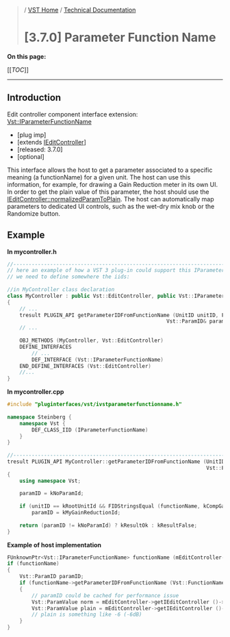>/ [VST Home](../../../) / [Technical Documentation](../../Index.md)
>
># [3.7.0] Parameter Function Name

**On this page:**

[[_TOC_]]

---

## Introduction

Edit controller component interface extension: [Vst::IParameterFunctionName](https://steinbergmedia.github.io/vst3_doc/vstinterfaces//classSteinberg_1_1Vst_1_1IParameterFunctionName.html)

- [plug imp]
- [extends [IEditController](https://steinbergmedia.github.io/vst3_doc/vstinterfaces/classSteinberg_1_1Vst_1_1IEditController.html)]
- [released: 3.7.0]
- [optional]

This interface allows the host to get a parameter associated to a specific meaning (a functionName) for a given unit. The host can use this information, for example, for drawing a Gain Reduction meter in its own UI. In order to get the plain value of this parameter, the host should use the [IEditController::normalizedParamToPlain](https://steinbergmedia.github.io/vst3_doc/vstinterfaces/classSteinberg_1_1Vst_1_1IEditController.html#a849747dc98909312b4cdbdeea82dbae0). The host can automatically map parameters to dedicated UI controls, such as the wet-dry mix knob or the Randomize button.

## Example

**In mycontroller.h**

``` c++
//------------------------------------------------------------------------
// here an example of how a VST 3 plug-in could support this IParameterFunctionName interface.
// we need to define somewhere the iids:
  
//in MyController class declaration
class MyController : public Vst::EditController, public Vst::IParameterFunctionName
{
    // ...
    tresult PLUGIN_API getParameterIDFromFunctionName (UnitID unitID, FIDString functionName,
                                                    Vst::ParamID& paramID) override;
    // ...
  
    OBJ_METHODS (MyController, Vst::EditController)
    DEFINE_INTERFACES
        // ...
        DEF_INTERFACE (Vst::IParameterFunctionName)
    END_DEFINE_INTERFACES (Vst::EditController)
    //...
}
```

**In mycontroller.cpp**

``` c++
#include "pluginterfaces/vst/ivstparameterfunctionname.h"
 
namespace Steinberg {
    namespace Vst {
        DEF_CLASS_IID (IParameterFunctionName)
    }
}
  
//------------------------------------------------------------------------
tresult PLUGIN_API MyController::getParameterIDFromFunctionName (UnitID unitID, FIDString functionName,
                                                                 Vst::ParamID& paramID)
{
    using namespace Vst;
  
    paramID = kNoParamId;
  
    if (unitID == kRootUnitId && FIDStringsEqual (functionName, kCompGainReduction))
        paramID = kMyGainReductionId;
  
    return (paramID != kNoParamId) ? kResultOk : kResultFalse;
}
```

**Example of host implementation**

``` c++
FUnknownPtr<Vst::IParameterFunctionName> functionName (mEditController->getIEditController ());
if (functionName)
{
    Vst::ParamID paramID;
    if (functionName->getParameterIDFromFunctionName (Vst::FunctionNameType::kCompGainReduction, paramID) == kResultTrue)
    {
        // paramID could be cached for performance issue
        Vst::ParamValue norm = mEditController->getIEditController ()->getParamNormalized (paramID);
        Vst::ParamValue plain = mEditController->getIEditController ()->normalizedParamToPlain (paramID, norm);
        // plain is something like -6 (-6dB)
    }
}
```
